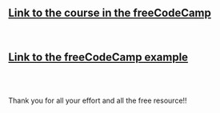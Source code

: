 ## [Link to the course in the freeCodeCamp](https://www.freecodecamp.org/learn/2022/responsive-web-design/build-a-technical-documentation-page-project/build-a-technical-documentation-page)

<br>

## [Link to the freeCodeCamp example](https://technical-documentation-page.freecodecamp.rocks/)

<br><br>

Thank you for all your effort and all the free resource!! 
